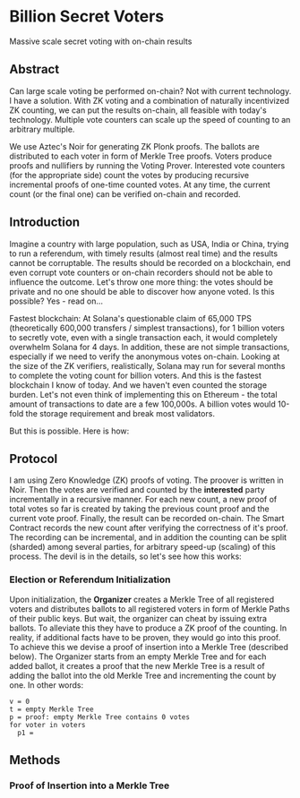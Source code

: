 # Billion Secret Voters
Massive scale secret voting with on-chain results

## Abstract

Can large scale voting be performed on-chain? Not with current technology. I have a solution. With ZK voting and a combination of naturally incentivized ZK counting, we can put the results on-chain, all feasible with today's technology. Multiple vote counters can scale up the speed of counting to an arbitrary multiple.

We use Aztec's Noir for generating ZK Plonk proofs. The ballots are distributed to each voter in form of Merkle Tree proofs. Voters produce proofs and nullifiers by running the Voting Prover. Interested vote counters (for the appropriate side) count the votes by producing recursive incremental proofs of one-time counted votes. At any time, the current count (or the final one) can be verified on-chain and recorded.

## Introduction

Imagine a country with large population, such as USA, India or China, trying to run a referendum, with timely results (almost real time) and the results cannot be corruptable. The results should be recorded on a blockchain, end even corrupt vote counters or on-chain recorders should not be able to influence the outcome. Let's throw one more thing: the votes should be private and no one should be able to discover how anyone voted. Is this possible? Yes - read on...

Fastest blockchain: At Solana's questionable claim of 65,000 TPS (theoretically 600,000 transfers / simplest transactions), for 1 billion voters to secretly vote, even with a single transaction each, it would completely overwhelm Solana for 4 days. In addition, these are not simple transactions, especially if we need to verify the anonymous votes on-chain. Looking at the size of the ZK verifiers, realistically, Solana may run for several months to complete the voting count for billion voters. And this is the fastest blockchain I know of today. And we haven't even counted the storage burden. Let's not even think of implementing this on Ethereum - the total amount of transactions to date are a few 100,000s. A billion votes would 10-fold the storage requirement and break most validators.

But this is possible. Here is how:

## Protocol

I am using Zero Knowledge (ZK) proofs of voting. The proover is written in Noir. Then the votes are verified and counted by the **interested** party incrementally in a recursive manner. For each new count, a new proof of total votes so far is created by taking the previous count proof and the current vote proof. Finally, the result can be recorded on-chain. The Smart Contract records the new count after verifying the correctness of it's proof. The recording can be incremental, and in addition the counting can be split (sharded) among several parties, for arbitrary speed-up (scaling) of this process. The devil is in the details, so let's see how this works:

### Election or Referendum Initialization

Upon initialization, the **Organizer** creates a Merkle Tree of all registered voters and distributes ballots to all registered voters in form of Merkle Paths of their public keys.
But wait, the organizer can cheat by issuing extra ballots. To alleviate this they have to produce a ZK proof of the counting. In reality, if additional facts have to be proven, they would go into this proof.
To achieve this we devise a proof of insertion into a Merkle Tree (described below). The Organizer starts from an empty Merkle Tree and for each added ballot, it creates a proof that the new Merkle Tree is a result
of adding the ballot into the old Merkle Tree and incrementing the count by one. In other words:
```
v = 0
t = empty Merkle Tree
p = proof: empty Merkle Tree contains 0 votes
for voter in voters
  p1 = 
```

## Methods

### Proof of Insertion into a Merkle Tree
